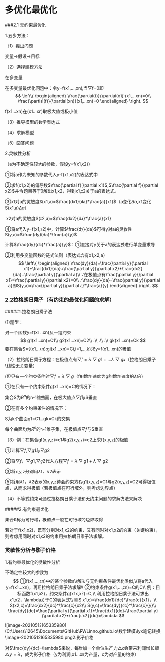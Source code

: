 # 多优化最优化



###2.1 无约束最优化

1.五步方法：

（1）提出问题

变量->假设->目标

（2）选择建模方法

在多变量

在多变量最优化问题中：令y=f(x1,...,xn),当$\bigtriangledown$f=0即
$$
\left\{
\begin{aligned}
\frac{\partial(f)}{\partial(x1)}(x1,...xn)=0\\
\frac{\partial(f)}{\partial(xn)}(x1,...xn)=0
\end{aligned}
\right.
$$

f(x1...xn)在(x1...xn)取极大值或极小值

（3）推导模型的数学表达式

（4）求解模型

（5）回答问题



2.灵敏性分析

（a为不确定性较大的参数，假设y=f(x1,x2)）

①将a作为未知的参数代入y-f(x1,x2)的表达式中

②求f(x1,x2)的偏导数$\frac{\partial f}{\partial x1}$,$\frac{\partial f}{\partial x2}$并令题目等于0解出x1,x2，得到x1,x2关于a的表达式。

③x1对a的灵敏度S(x1,a)=$\frac{dx1}{da}*\frac{a}{x1}$（a变化$\Delta a$,x1变化S(x1,a)$\Delta a$）

​	x2对a的灵敏度S(x2,a)=$\frac{dx2}{da}*\frac{a}{x1}

④将a代入y=f(x1,x2)中，计算$\frac{dy}{da}$可得y对a的灵敏性S(y,a)=$\frac{dy}{da}*\frac{a}{y}$

计算$\frac{dy}{da}*\frac{a}{y}$：①直接对y关于a的表达式进行单变量求导

②利用多变量函数的链式法则（表达式含有x1,x2,a）
$$
\left\{
\begin{aligned}
\frac{dy}{da}=\frac{\partial y}{\partial x1}*\frac{dx1}{da}+\frac{\partial y}{\partial x2}*\frac{dx2}{da}+\frac{\partial y}{\partial a}\\
∵在极值点有\frac{\partial y}{\partial x1}=\frac{\partial y}{\partial x2}=0\\
∴\frac{dy}{da}=\frac{\partial y}{\partial a}即S(y,a)=\frac{\partial y}{\partial a}*\frac{a}{y}
\end{aligned}
\right.
$$


### 2.2拉格朗日乘子（有约束的最优化问题的求解）

#####1.拉格朗日乘子法

(1)题型：

对一个函数y=f(x1...xn)及一组约束
$$
g1(x1...xn)=C1\\
g2(x1...xn)=C2\\
.\\
.\\
.\\
gk(x1...xn)=Ck
$$
要在集合S={(x1...xn):gi(x1...xn)=Ci,i=1,...,k}求y=f(x1...xn)的极值

（2）拉格朗日乘子方程：在极值点有$\bigtriangledown f=\lambda\bigtriangledown g1+...\lambda\bigtriangledown gk$（拉格朗日乘子\线性无关变量）

(但只有一个约束条件时$\bigtriangledown f=\lambda\bigtriangledown g$（f的增加速度为g的增加速度的$\lambda$倍）

①在只有一个约束条件g(x1...xn)=C的情况下：

集合S为$R^n$的n-1维曲面，在极大值点$\bigtriangledown f$与S垂直

②在有多个约束条件的情况下：

S为k个曲面g1=C1...gk=Ck的交集

每个曲面均为$R^n$的n-1维子集，在极值点$\bigtriangledown f$与S垂直

（3）例：在集合g1(x,y,z)=c1与g2(x,y,z)=c2上求f(x,y,z)的极值

①计算$\bigtriangledown f$,$\bigtriangledown g1$与$\bigtriangledown g2$

②将$\bigtriangledown f$，$\bigtriangledown g1$,$\bigtriangledown g2$代入方程$\bigtriangledown f=\lambda\bigtriangledown g1+\lambda\bigtriangledown g2$

③将x,y,z分别用$\lambda1，\lambda2$表示

⑤将用$\lambda1，\lambda2$表示的x,y,z待会约束方程g1(x,y,z)=C1与g2(x,y,z)=C2可得极值点，从而求得极值（若极值点在可行域外，则考虑边界点）

（4）不等式约束可通过拉格朗日乘子法和无约束问题的求解方法来解决



#####2.有约束最优化

集合S称为可行域，极值点一般在可行域的边界取得

若对于f(x1,x2)，既有分别对x1,x2的约束，又有同时对x1,x2的约束（关键约束），则考虑用同时对x1,x2的约束用拉格朗日乘子法求解。



### 灵敏性分析与影子价格

1.有约束最优化的灵敏性分析

不确定性较大的参数为
$$
①f(x1,...,xn)中的某个参数a\\解法与无约束条件最优化类似,\\将a代入y=f(x1...xn)，再用拉格朗日乘子法求解\\
②约束条件g(x1,...,xn)=C的C\\
例：目标函数f(x1,x2)，约束条件g(x1x,x2)=C,\\
利用拉格朗日乘子法可求出x1,x2，\lambda关于C的表达式\\
则S(x1,c)=\frac{dx1}{dc}*\frac{c}{x1}，\\
S(x2,c)=\frac{dx2}{dc}*\frac{c}{x2}\\
S(y,c)=\frac{dy}{dc}*\frac{c}{y}\\
\frac{dy}{dc}=\frac{\partial y}{\partial x1}*\frac{dx1}{dc}+\frac{\partial y}{\partial x2}*\frac{dx2}{dc}=\lambda
$$


![image-20210512165335980](C:\Users\12645\Documents\GitHub\RWLinno.github.io\数学建模\lyx笔记转换\image-20210512165335980.png2.影子价格

对$\frac{dy}{dc}=\lambda$来说，每增加一个单位生产力$\bigtriangleup c$会带来利润增长额$\bigtriangleup y=\lambda$，成为影子价格（y为利润,x1...xn为产量，c为对产量的约束）

